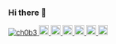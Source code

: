 ### Hi there 👋

<p align="left">
  <a href="https://github.com/ch0b3/ch0b3/">
    <img src="https://komarev.com/ghpvc/?username=ch0b3" alt="ch0b3" />
  </a>
  <a href="http://twitter.com/ch0b3">
    <img height="20" src="https://img.shields.io/twitter/follow/ch0b3?label=Twitter&logo=twitter&style=flat" />
  </a>
  <a href="https://github.com/ch0b3">
    <img height="20" src="https://img.shields.io/github/followers/ch0b3?label=follow&logo=github&style=flat" />
  </a>
  <a href="https://www.reddit.com/user/ch0b3">
    <img height="20" src="https://img.shields.io/reddit/user-karma/combined/ch0b3?label=Reddit&logo=reddit&style=flat" />
  </a>
  <a href="https://stackoverflow.com/users/5720201/ch0b3">
    <img height="20" src="https://img.shields.io/stackexchange/stackoverflow/r/5720201?label=StackOverflow&logo=stack-overflow&style=flat" />
  </a>
  <a href="http://qiita.com/ch0b3">
    <img height="20" src="https://qiita-badge.apiapi.app/s/ch0b3/posts.svg" />
  </a>
  <//qiita.com/ch0b3">
    <img height="20" src="https://qiita-badge.apiapi.app/s/ch0b3/contributions.svg" />
  </a>
</p>
